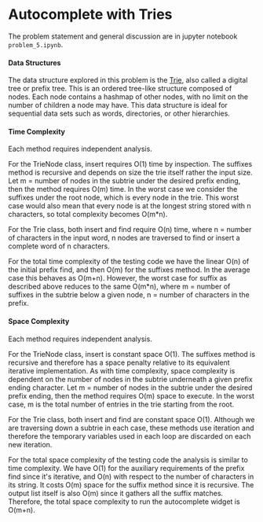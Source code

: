 # Autocomplete with Tries

The problem statement and general discussion are in jupyter notebook `problem_5.ipynb`.

#### Data Structures

The data structure explored in this problem is the [Trie](https://en.wikipedia.org/wiki/Trie), also called a digital tree or prefix tree. This is an ordered tree-like structure composed of nodes. Each node contains a hashmap of other nodes, with no limit on the number of children a node may have. This data structure is ideal for sequential data sets such as words, directories, or other hierarchies.

#### Time Complexity

Each method requires independent analysis.

For the TrieNode class, insert requires O(1) time by inspection. The suffixes method is recursive and depends on size the trie itself rather the input size. Let m = number of nodes in the subtrie under the desired prefix ending, then the method requires O(m) time. In the worst case we consider the suffixes under the root node, which is every node in the trie. This worst case would also mean that every node is at the longest string stored with n characters, so total complexity becomes O(m*n).

For the Trie class, both insert and find require O(n) time, where n = number of characters in the input word, n nodes are traversed to find or insert a complete word of n characters.

For the total time complexity of the testing code we have the linear O(n) of the initial prefix find, and then O(m) for the suffixes method. In the average case this behaves as O(m+n). However, the worst case for suffix as described above reduces to the same O(m*n), where m = number of suffixes in the subtrie below a given node, n = number of characters in the prefix.

#### Space Complexity

Each method requires independent analysis.

For the TrieNode class, insert is constant space O(1). The suffixes method is recursive and therefore has a space penalty relative to its equivalent iterative implementation. As with time complexity, space complexity is dependent on the number of nodes in the subtrie underneath a given prefix ending character. Let m = number of nodes in the subtrie under the desired prefix ending, then the method requires O(m) space to execute. In the worst case, m is the total number of entries in the trie starting from the root.

For the Trie class, both insert and find are constant space O(1). Although we are traversing down a subtrie in each case, these methods use iteration and therefore the temporary variables used in each loop are discarded on each new iteration.

For the total space complexity of the testing code the analysis is similar to time complexity. We have O(1) for the auxiliary requirements of the prefix find since it's iterative, and O(n) with respect to the number of characters in its string. It costs O(m) space for the suffix method since it is recursive. The output list itself is also O(m) since it gathers all the suffix matches. Therefore, the total space complexity to run the autocomplete widget is O(m+n).
